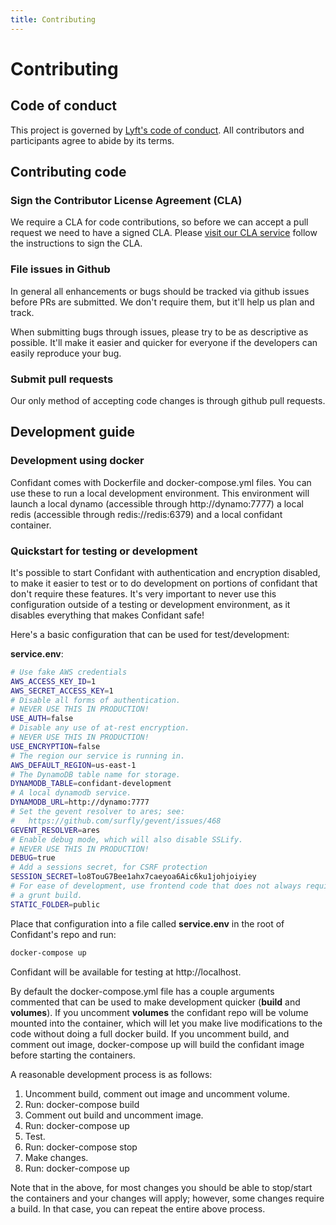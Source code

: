 ```yaml
---
title: Contributing
---
```


# Contributing

## Code of conduct

This project is governed by [Lyft's code of conduct](https://github.com/lyft/code-of-conduct).
All contributors and participants agree to abide by its terms.

## Contributing code

### Sign the Contributor License Agreement (CLA)

We require a CLA for code contributions, so before we can accept a pull request
we need to have a signed CLA. Please [visit our CLA service](https://oss.lyft.com/cla)
follow the instructions to sign the CLA.

### File issues in Github

In general all enhancements or bugs should be tracked via github issues before
PRs are submitted. We don't require them, but it'll help us plan and track.

When submitting bugs through issues, please try to be as descriptive as
possible. It'll make it easier and quicker for everyone if the developers can
easily reproduce your bug.

### Submit pull requests

Our only method of accepting code changes is through github pull requests.

## Development guide

### Development using docker

Confidant comes with Dockerfile and docker-compose.yml files. You can use these
to run a local development environment. This environment will launch a local
dynamo (accessible through http://dynamo:7777) a local redis (accessible
through redis://redis:6379) and a local confidant container.

### Quickstart for testing or development

It's possible to start Confidant with authentication and encryption disabled,
to make it easier to test or to do development on portions of confidant that
don't require these features. It's very important to never use this
configuration outside of a testing or development environment, as it disables
everything that makes Confidant safe!

Here's a basic configuration that can be used for test/development:

__service.env__:

```bash
# Use fake AWS credentials
AWS_ACCESS_KEY_ID=1
AWS_SECRET_ACCESS_KEY=1
# Disable all forms of authentication.
# NEVER USE THIS IN PRODUCTION!
USE_AUTH=false
# Disable any use of at-rest encryption.
# NEVER USE THIS IN PRODUCTION!
USE_ENCRYPTION=false
# The region our service is running in.
AWS_DEFAULT_REGION=us-east-1
# The DynamoDB table name for storage.
DYNAMODB_TABLE=confidant-development
# A local dynamodb service.
DYNAMODB_URL=http://dynamo:7777
# Set the gevent resolver to ares; see:
#   https://github.com/surfly/gevent/issues/468
GEVENT_RESOLVER=ares
# Enable debug mode, which will also disable SSLify.
# NEVER USE THIS IN PRODUCTION!
DEBUG=true
# Add a sessions secret, for CSRF protection
SESSION_SECRET=lo8TouG7Bee1ahx7caeyoa6Aic6ku1johjoiyiey
# For ease of development, use frontend code that does not always require
# a grunt build.
STATIC_FOLDER=public
```

Place that configuration into a file called __service.env__ in the root of
Confidant's repo and run:

```bash
docker-compose up
```

Confidant will be available for testing at http://localhost.

By default the docker-compose.yml file has a couple arguments commented that
can be used to make development quicker (__build__ and __volumes__). If you
uncomment __volumes__ the confidant repo will be volume mounted into the
container, which will let you make live modifications to the code without doing
a full docker build. If you uncomment build, and comment out image,
docker-compose up will build the confidant image before starting the
containers.

A reasonable development process is as follows:

1. Uncomment build, comment out image and uncomment volume.
2. Run: docker-compose build
3. Comment out build and uncomment image.
4. Run: docker-compose up
5. Test.
6. Run: docker-compose stop
7. Make changes.
8. Run: docker-compose up

Note that in the above, for most changes you should be able to stop/start the
containers and your changes will apply; however, some changes require a
build. In that case, you can repeat the entire above process.
